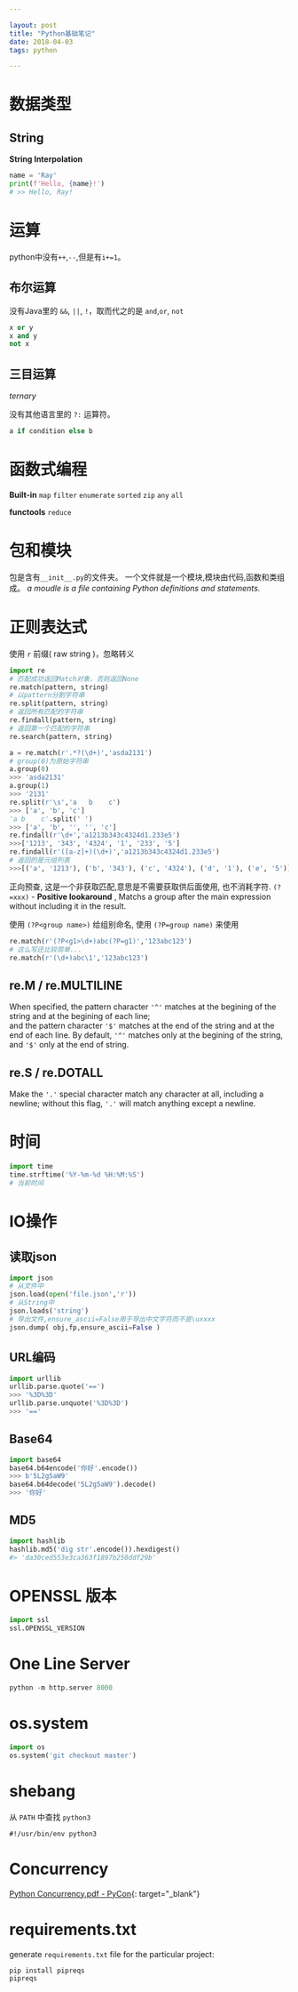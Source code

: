 ```yaml
---

layout: post
title: "Python基础笔记"
date: 2018-04-03
tags: python

---
```


# 数据类型

## String

**String Interpolation**

```py
name = 'Ray'
print(f'Hello, {name}!')
# >> Hello, Ray!
```

# 运算
python中没有`++`,`--`,但是有`i+=1`。

## 布尔运算
没有Java里的 `&&`, `||`, `!`，取而代之的是 `and`,`or`, `not`
```python
x or y
x and y
not x
```
## 三目运算
*ternary*

没有其他语言里的 `?:` 运算符。
```python
a if condition else b
```

# 函数式编程
**Built-in**
`map` `filter` `enumerate` `sorted` `zip` `any` `all`

**functools**
`reduce` 

# 包和模块
包是含有`__init__.py`的文件夹。
一个文件就是一个模块,模块由代码,函数和类组成。
*a moudle is a file containing Python definitions and statements.*


# 正则表达式
使用 `r` 前缀( raw string )，忽略转义
```python
import re
# 匹配成功返回Match对象，否则返回None
re.match(pattern, string)
# 以pattern分割字符串
re.split(pattern, string)
# 返回所有匹配的字符串
re.findall(pattern, string)
# 返回第一个匹配的字符串
re.search(pattern, string)
```

```python
a = re.match(r'.*?(\d+)','asda2131')
# group(0)为原始字符串
a.group(0)
>>> 'asda2131'
a.group(1)
>>> '2131'
re.split(r'\s','a   b    c')
>>> ['a', 'b', 'c']
'a b    c'.split(' ')
>>> ['a', 'b', '', '', 'c']
re.findall(r'\d+','a1213b343c4324d1.233e5')
>>>['1213', '343', '4324', '1', '233', '5']
re.findall(r'([a-z]+)(\d+)','a1213b343c4324d1.233e5')
# 返回的是元组列表
>>>[('a', '1213'), ('b', '343'), ('c', '4324'), ('d', '1'), ('e', '5')]
```

正向预查, 这是一个非获取匹配,意思是不需要获取供后面使用, 也不消耗字符.
`(?=xxx)`  - **Positive lookaround** , Matchs a group after the main expression without including it in the result.

使用 `(?P<group name>)` 给组别命名, 使用 `(?P=group name)` 来使用

```python
re.match(r'(?P<g1>\d+)abc(?P=g1)','123abc123')
# 这么写还比较简单...
re.match(r'(\d+)abc\1','123abc123')
```

## re.M / re.MULTILINE
When specified, the pattern character `'^'` matches at the begining of the string and at the begining of each line;                 
and the pattern character `'$'` matches at the end of the string and at the end of each line.
By default, `'^'` matches only at the begining of the string, and `'$'` only at the end of string.
## re.S / re.DOTALL
Make the `'.'` special character match any character at all, including a newline; without this flag, `'.'` will match anything except a newline.

# 时间

```py
import time
time.strftime('%Y-%m-%d %H:%M:%S')
# 当前时间
```

# IO操作

## 读取json
```python
import json
# 从文件中
json.load(open('file.json','r'))
# 从String中
json.loads('string')
# 导出文件,ensure_ascii=False用于导出中文字符而不是\uxxxx
json.dump( obj,fp,ensure_ascii=False )
```

## URL编码
```python
import urllib
urllib.parse.quote('==')
>>> '%3D%3D'
urllib.parse.unquote('%3D%3D')
>>> '=='

```
## Base64
```python
import base64
base64.b64encode('你好'.encode())
>>> b'5L2g5aW9'
base64.b64decode('5L2g5aW9').decode()
>>> '你好'
```

## MD5
```python
import hashlib
hashlib.md5('dig str'.encode()).hexdigest()
#> 'da30ced553e3ca363f1897b250ddf29b'
```

# OPENSSL 版本
```python
import ssl
ssl.OPENSSL_VERSION
```

# One Line Server 

```py
python -m http.server 8000
```

# os.system
```py
import os
os.system('git checkout master')
```

# shebang

从 `PATH` 中查找 `python3`
```
#!/usr/bin/env python3
```

# Concurrency
[Python Concurrency.pdf - PyCon](/assets/pdf/Concurrent.pdf){: target="_blank"}


# requirements.txt

generate `requirements.txt` file for the particular project:

```
pip install pipreqs
pipreqs
```